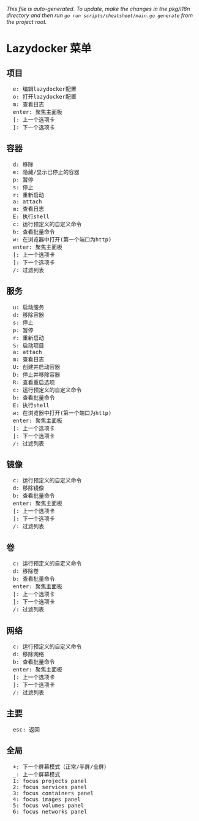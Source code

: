 _This file is auto-generated. To update, make the changes in the pkg/i18n directory and then run `go run scripts/cheatsheet/main.go generate` from the project root._

# Lazydocker 菜单

## 项目

<pre>
  <kbd>e</kbd>: 编辑lazydocker配置
  <kbd>o</kbd>: 打开lazydocker配置
  <kbd>m</kbd>: 查看日志
  <kbd>enter</kbd>: 聚焦主面板
  <kbd>[</kbd>: 上一个选项卡
  <kbd>]</kbd>: 下一个选项卡
</pre>

## 容器

<pre>
  <kbd>d</kbd>: 移除
  <kbd>e</kbd>: 隐藏/显示已停止的容器
  <kbd>p</kbd>: 暂停
  <kbd>s</kbd>: 停止
  <kbd>r</kbd>: 重新启动
  <kbd>a</kbd>: attach
  <kbd>m</kbd>: 查看日志
  <kbd>E</kbd>: 执行shell
  <kbd>c</kbd>: 运行预定义的自定义命令
  <kbd>b</kbd>: 查看批量命令
  <kbd>w</kbd>: 在浏览器中打开(第一个端口为http)
  <kbd>enter</kbd>: 聚焦主面板
  <kbd>[</kbd>: 上一个选项卡
  <kbd>]</kbd>: 下一个选项卡
  <kbd>/</kbd>: 过滤列表
</pre>

## 服务

<pre>
  <kbd>u</kbd>: 启动服务
  <kbd>d</kbd>: 移除容器
  <kbd>s</kbd>: 停止
  <kbd>p</kbd>: 暂停
  <kbd>r</kbd>: 重新启动
  <kbd>S</kbd>: 启动项目
  <kbd>a</kbd>: attach
  <kbd>m</kbd>: 查看日志
  <kbd>U</kbd>: 创建并启动容器
  <kbd>D</kbd>: 停止并移除容器
  <kbd>R</kbd>: 查看重启选项
  <kbd>c</kbd>: 运行预定义的自定义命令
  <kbd>b</kbd>: 查看批量命令
  <kbd>E</kbd>: 执行shell
  <kbd>w</kbd>: 在浏览器中打开(第一个端口为http)
  <kbd>enter</kbd>: 聚焦主面板
  <kbd>[</kbd>: 上一个选项卡
  <kbd>]</kbd>: 下一个选项卡
  <kbd>/</kbd>: 过滤列表
</pre>

## 镜像

<pre>
  <kbd>c</kbd>: 运行预定义的自定义命令
  <kbd>d</kbd>: 移除镜像
  <kbd>b</kbd>: 查看批量命令
  <kbd>enter</kbd>: 聚焦主面板
  <kbd>[</kbd>: 上一个选项卡
  <kbd>]</kbd>: 下一个选项卡
  <kbd>/</kbd>: 过滤列表
</pre>

## 卷

<pre>
  <kbd>c</kbd>: 运行预定义的自定义命令
  <kbd>d</kbd>: 移除卷
  <kbd>b</kbd>: 查看批量命令
  <kbd>enter</kbd>: 聚焦主面板
  <kbd>[</kbd>: 上一个选项卡
  <kbd>]</kbd>: 下一个选项卡
  <kbd>/</kbd>: 过滤列表
</pre>

## 网络

<pre>
  <kbd>c</kbd>: 运行预定义的自定义命令
  <kbd>d</kbd>: 移除网络
  <kbd>b</kbd>: 查看批量命令
  <kbd>enter</kbd>: 聚焦主面板
  <kbd>[</kbd>: 上一个选项卡
  <kbd>]</kbd>: 下一个选项卡
  <kbd>/</kbd>: 过滤列表
</pre>

## 主要

<pre>
  <kbd>esc</kbd>: 返回
</pre>

## 全局

<pre>
  <kbd>+</kbd>: 下一个屏幕模式（正常/半屏/全屏）
  <kbd>_</kbd>: 上一个屏幕模式
  <kbd>1</kbd>: focus projects panel
  <kbd>2</kbd>: focus services panel
  <kbd>3</kbd>: focus containers panel
  <kbd>4</kbd>: focus images panel
  <kbd>5</kbd>: focus volumes panel
  <kbd>6</kbd>: focus networks panel
</pre>
